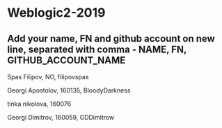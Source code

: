 # Weblogic2-2019
Add your name, FN and github account on new line, separated with comma - NAME, FN, GITHUB_ACCOUNT_NAME
------------------------------------
Spas Filipov, NO, filipovspas


Georgi Apostolov, 160135, BloodyDarkness

tinka nikolova, 160076

Georgi Dimitrov, 160059, GDDimitrow
